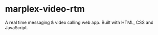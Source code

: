 # marplex-video-rtm
A real time messaging &amp; video calling web app. Built with HTML, CSS and JavaScript.
